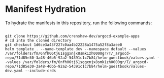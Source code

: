 
# Manifest Hydration

To hydrate the manifests in this repository, run the following commands:

```shell

git clone https://github.com/crenshaw-dev/argocd-example-apps
# cd into the cloned directory
git checkout 1d6ce3a43f227c0aa4b22228a1475a52f8a3aee0
helm template . --name-template dev --namespace default --values /var/folders/fm/6nfh06tj61sggxnjx8smk1zh0000gr/T/_argocd-repo/71d85e30-3a48-46b5-92a2-54391c1c7b84/helm-guestbook/values.yaml --values /var/folders/fm/6nfh06tj61sggxnjx8smk1zh0000gr/T/_argocd-repo/71d85e30-3a48-46b5-92a2-54391c1c7b84/helm-guestbook/values-dev.yaml --include-crds
```